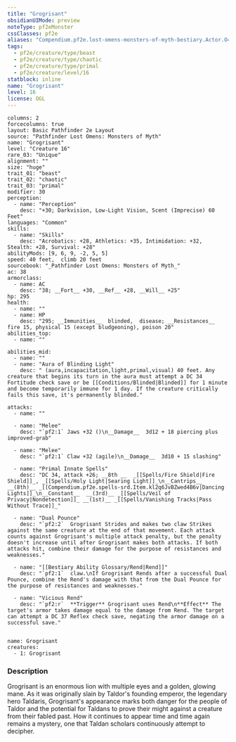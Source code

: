 ```yaml
---
title: "Grogrisant"
obsidianUIMode: preview
noteType: pf2eMonster
cssClasses: pf2e
aliases: "Compendium.pf2e.lost-omens-monsters-of-myth-bestiary.Actor.O4gEaG5vzkLFl7J1" 
tags:
  - pf2e/creature/type/beast
  - pf2e/creature/type/chaotic
  - pf2e/creature/type/primal
  - pf2e/creature/level/16
statblock: inline
name: "Grogrisant"
level: 16
license: OGL
---
```


```statblock
columns: 2
forcecolumns: true
layout: Basic Pathfinder 2e Layout
source: "Pathfinder Lost Omens: Monsters of Myth"
name: "Grogrisant"
level: "Creature 16"
rare_03: "Unique"
alignment: ""
size: "huge"
trait_01: "beast"
trait_02: "chaotic"
trait_03: "primal"
modifier: 30
perception:
  - name: "Perception"
    desc: "+30; Darkvision, Low-Light Vision, Scent (Imprecise) 60 Feet"
languages: "Common"
skills:
  - name: "Skills"
    desc: "Acrobatics: +28, Athletics: +35, Intimidation: +32, Stealth: +28, Survival: +28"
abilityMods: [9, 6, 9, -2, 5, 5]
speed: 40 feet,  climb 20 feet
sourcebook: "_Pathfinder Lost Omens: Monsters of Myth_"
ac: 38
armorclass:
  - name: AC
    desc: "38; __Fort__ +30, __Ref__ +28, __Will__ +25"
hp: 295
health:
  - name: ""
  - name: HP
    desc: "295; __Immunities__  blinded,  disease; __Resistances__ fire 15, physical 15 (except bludgeoning), poison 20"
abilities_top:
  - name: ""

abilities_mid:
  - name: ""
  - name: "Aura of Blinding Light"
    desc: " (aura,incapacitation,light,primal,visual) 40 feet. Any creature that begins its turn in the aura must attempt a DC 34 Fortitude check save or be [[Conditions/Blinded|Blinded]] for 1 minute and become temporarily immune for 1 day. If the creature critically fails this save, it's permanently blinded."

attacks:
  - name: ""

  - name: "Melee"
    desc: "`pf2:1` Jaws +32 ()\n__Damage__  3d12 + 18 piercing plus improved-grab"

  - name: "Melee"
    desc: "`pf2:1` Claw +32 (agile)\n__Damage__  3d10 + 15 slashing"

  - name: "Primal Innate Spells"
    desc: "DC 34, attack +26; __8th __  _[[Spells/Fire Shield|Fire Shield]]_, _[[Spells/Holy Light|Searing Light]]_\n__Cantrips__  __(8th)__ _[[Compendium.pf2e.spells-srd.Item.kl2q6JvBZwed4B6v|Dancing Lights]]_\n__Constant__  __(3rd)__ _[[Spells/Veil of Privacy|Nondetection]]_ __(1st)__ _[[Spells/Vanishing Tracks|Pass Without Trace]]_"

  - name: "Dual Pounce"
    desc: "`pf2:2`  Grogrisant Strides and makes two claw Strikes against the same creature at the end of that movement. Each attack counts against Grogrisant's multiple attack penalty, but the penalty doesn't increase until after Grogrisant makes both attacks. If both attacks hit, combine their damage for the purpose of resistances and weaknesses."

  - name: "[[Bestiary Ability Glossary/Rend|Rend]]"
    desc: "`pf2:1`  claw.\nIf Grogrisant Rends after a successful Dual Pounce, combine the Rend's damage with that from the Dual Pounce for the purpose of resistances and weaknesses."

  - name: "Vicious Rend"
    desc: "`pf2:r`  **Trigger** Grogrisant uses Rend\n**Effect** The target's armor takes damage equal to the damage from Rend. The target can attempt a DC 37 Reflex check save, negating the armor damage on a successful save."
 
```

```encounter-table
name: Grogrisant
creatures:
  - 1: Grogrisant
```


### Description
Grogrisant is an enormous lion with multiple eyes and a golden, glowing mane. As it was originally slain by Taldor's founding emperor, the legendary hero Taldaris, Grogrisant's appearance marks both danger for the people of Taldor and the potential for Taldans to prove their might against a creature from their fabled past. How it continues to appear time and time again remains a mystery, one that Taldan scholars continuously attempt to decipher.
